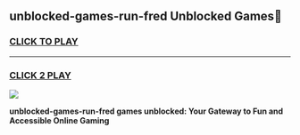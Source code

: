 
## unblocked-games-run-fred Unblocked Games👋
<h3>
<a href="https://news.freeplayer.one?title=unblocked-games-run-fred&ref=16F">CLICK TO PLAY</a></h3>
<hr>

<h3>
<a href="https://news.freeplayer.one?title=unblocked-games-run-fred&ref=16F">CLICK 2 PLAY</a>
  
</h3>

<a href="https://news.freeplayer.one?title=unblocked-games-run-fred&ref=16F/"><img src="https://clearcache.store/games.png"></a>


**unblocked-games-run-fred games unblocked: Your Gateway to Fun and Accessible Online Gaming**
